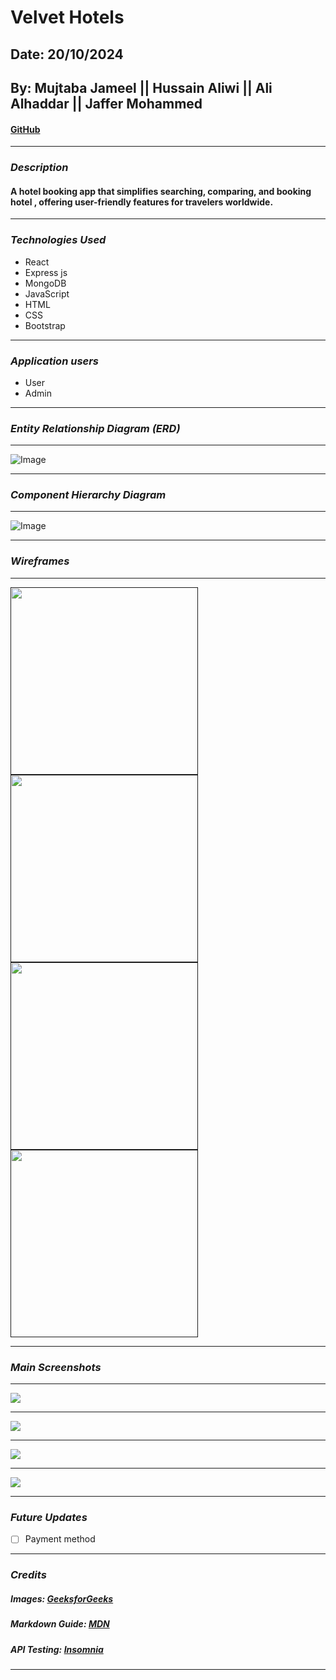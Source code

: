 # Velvet Hotels 
## Date: 20/10/2024
## By: Mujtaba Jameel || Hussain Aliwi || Ali Alhaddar || Jaffer Mohammed
####  [GitHub](https://github.com/Mujtaba18/VelvetHotels-FE) 

***
### ***_Description_***
#### **A hotel booking app that simplifies searching, comparing, and booking hotel , offering user-friendly features for travelers worldwide.** 


***

### ***_Technologies Used_***
* React
* Express js 
* MongoDB 
* JavaScript 
* HTML
* CSS 
* Bootstrap
***

### ***Application users***
* User
* Admin

***

### ***Entity Relationship Diagram (ERD)***
<!-- ##### Sign up and sign in as a new user and then begin viewing the different sections of the website.
##### A Trello board was used to keep track of development progress and can be viewed [here](https://getnave.com/blog/trello-kanban-boards).
##### The project was deployed and can be viewed [here](https://www.namecheap.com/market). -->

***

![Image](./public//images/ERD.png)

***



### ***Component Hierarchy Diagram***


***

![Image](./public//images/Component%20Hierarchy%20Diagram.png)

***
### ***Wireframes***

***



[<img src="./public//images/home.png" width="300" height="300"/>]()
[<img src="./public//images/Search%20Results%20page.png" width="300" height="300"/>]()
[<img src="./public//images/hotel%20page.png" width="300" height="300"/>]()
[<img src="./public//images/User_profile.png" width="300" height="300"/>]()


***

### ***Main Screenshots***

***



[<img src="./public//images/Hotels.png"/>]()
***


[<img src="./public//images/mybooking.png"/>]()
***

[<img src="./public//images/serach.png"/>]()
***

[<img src="./public//images/profile.png"/>]()




***



### ***_Future Updates_***
- [ ] Payment method

***
### ***_Credits_***
##### Images: [GeeksforGeeks](https://www.geeksforgeeks.org)
##### Markdown Guide: [MDN](https://developer.mozilla.org/en-US/docs/Web/JavaScript)
##### API Testing: [Insomnia](https://insomnia.rest/)

***